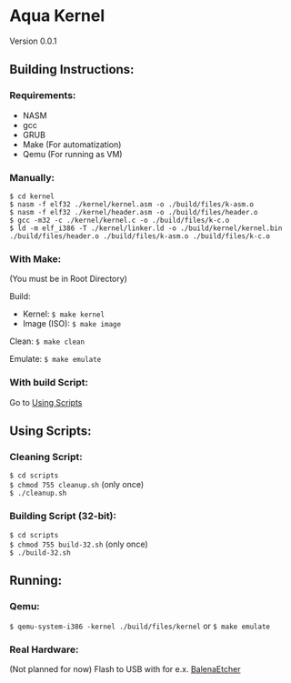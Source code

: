 # Aqua Kernel
Version 0.0.1

## Building Instructions:
### Requirements:
- NASM
- gcc
- GRUB
- Make (For automatization)
- Qemu (For running as VM)

### Manually:
`$ cd kernel`</br>
`$ nasm -f elf32 ./kernel/kernel.asm -o ./build/files/k-asm.o`</br>
`$ nasm -f elf32 ./kernel/header.asm -o ./build/files/header.o`</br>
`$ gcc -m32 -c ./kernel/kernel.c -o ./build/files/k-c.o`</br>
`$ ld -m elf_i386 -T ./kernel/linker.ld -o ./build/kernel/kernel.bin ./build/files/header.o ./build/files/k-asm.o ./build/files/k-c.o`

### With Make:
(You must be in Root Directory)

Build:</br>
- Kernel: `$ make kernel`
- Image (ISO): `$ make image`

Clean: `$ make clean`

Emulate: `$ make emulate`

### With build Script:
Go to <a href="#using-scripts">Using Scripts</a>

## Using Scripts:
### Cleaning Script:
`$ cd scripts`</br>
`$ chmod 755 cleanup.sh` (only once)</br>
`$ ./cleanup.sh`
### Building Script (32-bit):
`$ cd scripts`</br>
`$ chmod 755 build-32.sh` (only once)</br>
`$ ./build-32.sh`

## Running:
### Qemu:
`$ qemu-system-i386 -kernel ./build/files/kernel` or `$ make emulate`
### Real Hardware:
(Not planned for now)
Flash to USB with for e.x. <a href="https://www.balena.io/etcher/">BalenaEtcher</a>
